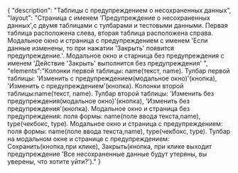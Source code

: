 {
"description": "Таблицы с предупреждением о несохраненных данных",
"layout": "Страница с именем 'Предупреждение о несохраненных данных',с двумя таблицами с тулбарами и тестовыми данными. 
Первая таблица расположена слева, вторая таблица расположена справа.
Модальное окно и страница с предупреждением с именем 'Если данные изменены, то при нажатии 'Закрыть' появится предупреждение.'. 
Модальное окно и старница без предупреждения с именем 'Действие 'Закрыть' выполнится без предупреждения' ",
"elements":"Колонки первой таблицы: name(текст, name). Тулбар первой таблицы: 'Изменить с предупреждением(модальное окно)'(кнопка),
'Изменить с предупреждением'(кнопка).
Колонки второй таблицы:name(текст, name).
Тулбар второй таблицы: 'Изменить без предупреждения(модальное окно)'(кнопка),
'Изменить без предупреждения'(кнопка).
Модальное окно и страница без предупреждения: поля формы: name(поле ввода текста,name), type(чекбокс, type).
Модальное окно и страница с предупреждением: поля формы: name(поле ввода текста,name), type(чекбокс, type).
Тулбар на модальном окне и странице с предупреждением: Сохранить(кнопка,при клике), 
Закрыть(кнопка, при клике выходит предупреждение 'Все несохраненные данные будут утеряны, вы уверены, что хотите уйти?')."
}